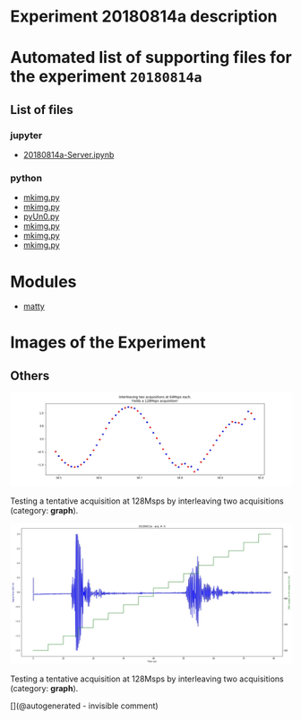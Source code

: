 # Experiment 20180814a description





# Automated list of supporting files for the __experiment `20180814a`__

## List of files

### jupyter

* [20180814a-Server.ipynb](/matty/20180814a/20180814a-Server.ipynb)


### python

* [mkimg.py](/matty/20180814a/mkimg.py)
* [mkimg.py](/include/images/hp2121/20181013a/mkimg.py)
* [pyUn0.py](/matty/20180814a/pyUn0.py)
* [mkimg.py](/include/images/hp2121/20181011a/mkimg.py)
* [mkimg.py](/include/images/724A/mkimg.py)
* [mkimg.py](/include/images/hp2121/mkimg.py)





# Modules

* [matty](/matty/)




# Images of the Experiment

## Others

![](/matty/20180814a/128Msps_20180813a-9-fft.jpg)

Testing a tentative acquisition at 128Msps by interleaving two acquisitions (category: __graph__).

![](/matty/20180814a/images/20180813a-9.jpg)

Testing a tentative acquisition at 128Msps by interleaving two acquisitions (category: __graph__).










[](@autogenerated - invisible comment)